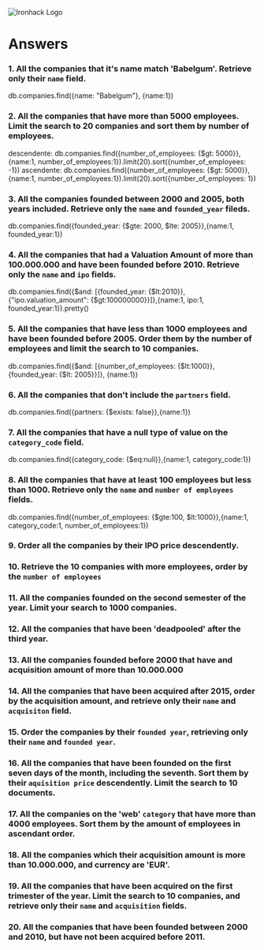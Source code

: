 ![Ironhack Logo](https://i.imgur.com/1QgrNNw.png)

# Answers

### 1. All the companies that it's name match 'Babelgum'. Retrieve only their `name` field.

<!-- Your Code Goes Here -->
db.companies.find({name: "Babelgum"}, {name:1})

### 2. All the companies that have more than 5000 employees. Limit the search to 20 companies and sort them by **number of employees**.

<!-- Your Code Goes Here -->
descendente: db.companies.find({number_of_employees: {$gt: 5000}},{name:1, number_of_employees:1}).limit(20).sort({number_of_employees: -1})
ascendente: db.companies.find({number_of_employees: {$gt: 5000}},{name:1, number_of_employees:1}).limit(20).sort({number_of_employees: 1})

### 3. All the companies founded between 2000 and 2005, both years included. Retrieve only the `name` and `founded_year` fileds.

<!-- Your Code Goes Here -->
db.companies.find({founded_year: {$gte: 2000, $lte: 2005}},{name:1, founded_year:1})

### 4. All the companies that had a Valuation Amount of more than 100.000.000 and have been founded before 2010. Retrieve only the `name` and `ipo` fields.

<!-- Your Code Goes Here -->
db.companies.find({$and: [{founded_year: {$lt:2010}},{"ipo.valuation_amount": {$gt:100000000}}]},{name:1, ipo:1, founded_year:1}).pretty()

### 5. All the companies that have less than 1000 employees and have been founded before 2005. Order them by the number of employees and limit the search to 10 companies.

<!-- Your Code Goes Here -->
db.companies.find({$and: [{number_of_employees: {$lt:1000}}, {founded_year: {$lt: 2005}}]}, {name:1})

### 6. All the companies that don't include the `partners` field.

<!-- Your Code Goes Here -->
db.companies.find({partners: {$exists: false}},{name:1})

### 7. All the companies that have a null type of value on the `category_code` field.

<!-- Your Code Goes Here -->
db.companies.find({category_code: {$eq:null}},{name:1, category_code:1})

### 8. All the companies that have at least 100 employees but less than 1000. Retrieve only the `name` and `number of employees` fields.

<!-- Your Code Goes Here -->
db.companies.find({number_of_employees: {$gte:100, $lt:1000}},{name:1, category_code:1, number_of_employees:1})

### 9. Order all the companies by their IPO price descendently.

<!-- Your Code Goes Here -->

### 10. Retrieve the 10 companies with more employees, order by the `number of employees`

<!-- Your Code Goes Here -->

### 11. All the companies founded on the second semester of the year. Limit your search to 1000 companies.

<!-- Your Code Goes Here -->

### 12. All the companies that have been 'deadpooled' after the third year.

<!-- Your Code Goes Here -->

### 13. All the companies founded before 2000 that have and acquisition amount of more than 10.000.000

<!-- Your Code Goes Here -->

### 14. All the companies that have been acquired after 2015, order by the acquisition amount, and retrieve only their `name` and `acquisiton` field.

<!-- Your Code Goes Here -->

### 15. Order the companies by their `founded year`, retrieving only their `name` and `founded year`.

<!-- Your Code Goes Here -->

### 16. All the companies that have been founded on the first seven days of the month, including the seventh. Sort them by their `aquisition price` descendently. Limit the search to 10 documents.

<!-- Your Code Goes Here -->

### 17. All the companies on the 'web' `category` that have more than 4000 employees. Sort them by the amount of employees in ascendant order.

<!-- Your Code Goes Here -->

### 18. All the companies which their acquisition amount is more than 10.000.000, and currency are 'EUR'.

<!-- Your Code Goes Here -->

### 19. All the companies that have been acquired on the first trimester of the year. Limit the search to 10 companies, and retrieve only their `name` and `acquisition` fields.

<!-- Your Code Goes Here -->

### 20. All the companies that have been founded between 2000 and 2010, but have not been acquired before 2011.

<!-- Your Code Goes Here -->
